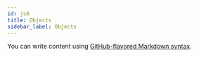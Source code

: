 ```yaml
---
id: js6
title: Objects
sidebar_label: Objects
---
```


You can write content using [GitHub-flavored Markdown syntax](https://github.github.com/gfm/).
